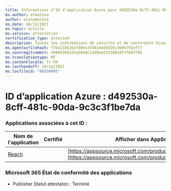 ```yaml
---
title: Informations d’ID d’application Azure pour d492530a-8cff-481c-90da-9c3c3f1be7da
ms.author: elmalova
author: elenamalova
ms.date: 10/13/2021
ms.topic: article
ms.service: attestation
certification_type: attested
description: Toutes les informations de sécurité et de conformité disponibles pour d492530a-8cff-481c-90da-9c3c3f1be7da.
ms.openlocfilehash: f7be21852e37d89cd7481e6d3020c3b04792eff7
ms.sourcegitcommit: d49943662d5e28a9c1289ee23318818f1f68ff96
ms.translationtype: MT
ms.contentlocale: fr-FR
ms.lasthandoff: 10/14/2021
ms.locfileid: "60339495"
---
```

# <a name="azure-app-id-d492530a-8cff-481c-90da-9c3c3f1be7da"></a>ID d’application Azure : d492530a-8cff-481c-90da-9c3c3f1be7da


### <a name="apps-associated-with-this-id"></a>Applications associées à cet ID :
| **Nom de l'application** | **Certifié** | **Afficher dans AppSource** |
|--------------|---------------|-----------------------|
| [Reach](https://docs.microsoft.com/microsoft-365-app-certification/forward/WA200002045) |  | [https://appsource.microsoft.com/product/office/WA200002045](https://appsource.microsoft.com/product/office/WA200002045) |

### <a name="microsoft-365-app-compliance-status"></a>Microsoft 365 État de conformité des applications
- Publisher Statut attestaton : Terminé
